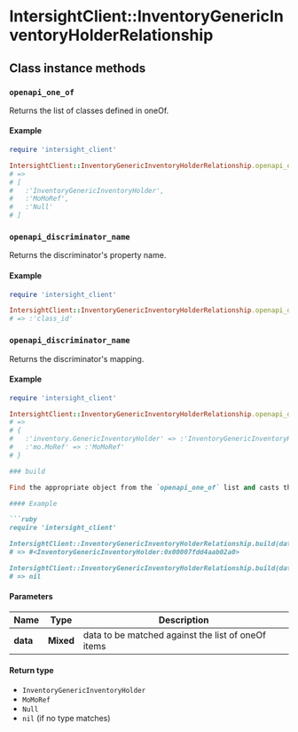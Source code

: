 # IntersightClient::InventoryGenericInventoryHolderRelationship

## Class instance methods

### `openapi_one_of`

Returns the list of classes defined in oneOf.

#### Example

```ruby
require 'intersight_client'

IntersightClient::InventoryGenericInventoryHolderRelationship.openapi_one_of
# =>
# [
#   :'InventoryGenericInventoryHolder',
#   :'MoMoRef',
#   :'Null'
# ]
```

### `openapi_discriminator_name`

Returns the discriminator's property name.

#### Example

```ruby
require 'intersight_client'

IntersightClient::InventoryGenericInventoryHolderRelationship.openapi_discriminator_name
# => :'class_id'
```

### `openapi_discriminator_name`

Returns the discriminator's mapping.

#### Example

```ruby
require 'intersight_client'

IntersightClient::InventoryGenericInventoryHolderRelationship.openapi_discriminator_mapping
# =>
# {
#   :'inventory.GenericInventoryHolder' => :'InventoryGenericInventoryHolder',
#   :'mo.MoRef' => :'MoMoRef'
# }

### build

Find the appropriate object from the `openapi_one_of` list and casts the data into it.

#### Example

```ruby
require 'intersight_client'

IntersightClient::InventoryGenericInventoryHolderRelationship.build(data)
# => #<InventoryGenericInventoryHolder:0x00007fdd4aab02a0>

IntersightClient::InventoryGenericInventoryHolderRelationship.build(data_that_doesnt_match)
# => nil
```

#### Parameters

| Name | Type | Description |
| ---- | ---- | ----------- |
| **data** | **Mixed** | data to be matched against the list of oneOf items |

#### Return type

- `InventoryGenericInventoryHolder`
- `MoMoRef`
- `Null`
- `nil` (if no type matches)

